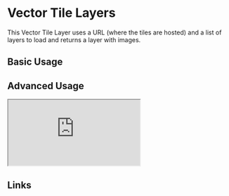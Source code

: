 # Vector Tile Layers

This Vector Tile Layer uses a URL (where the tiles are hosted) and a list of layers to load and returns a layer with images.

## Basic Usage


## Advanced Usage

<iframe
  id="iframe--core-maplibremap--style-change-config"
  title="Style Change Config"
  src="https://mapcomponents.github.io/react-map-components-maplibre/iframe.html?viewMode=story&amp;id=mapcomponents-mlvectortilelayer--example-config"
  allowfullscreen=""
  loading="lazy"
  style={{ width: "100%", height: "500px", border: "0px none" }}
></iframe>

## Links